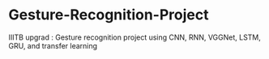 # Gesture-Recognition-Project
IIITB upgrad : Gesture recognition project using CNN, RNN, VGGNet, LSTM, GRU, and transfer learning
